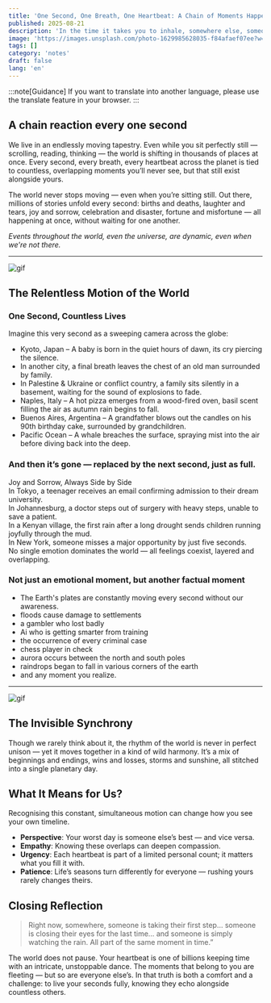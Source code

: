 ```yaml
---
title: 'One Second, One Breath, One Heartbeat: A Chain of Moments Happening Everywhere'
published: 2025-08-21
description: 'In the time it takes you to inhale, somewhere else, someone exhales for the very last time.”'
image: 'https://images.unsplash.com/photo-1629985628035-f84afaef07ee?w=600&auto=format&fit=crop&q=60&ixlib=rb-4.1.0&ixid=M3wxMjA3fDB8MHxzZWFyY2h8Nzh8fGNoYWluJTIwcmVhY3Rpb258ZW58MHx8MHx8fDA%3D'
tags: []
category: 'notes'
draft: false 
lang: 'en'
---
```


:::note[Guidance]
If you want to translate into another language, please use the translate feature in your browser.
:::

## A chain reaction every one second

We live in an endlessly moving tapestry. Even while you sit perfectly still — scrolling, reading, thinking — the world is shifting in thousands of places at once. Every second, every breath, every heartbeat across the planet is tied to countless, overlapping moments you’ll never see, but that still exist alongside yours.  

The world never stops moving — even when you’re sitting still.
Out there, millions of stories unfold every second: births and deaths, laughter and tears, joy and sorrow, celebration and disaster, fortune and misfortune — all happening at once, without waiting for one another.  

*Events throughout the world, even the universe, are dynamic, even when we're not there.*

---

![gif](https://media1.tenor.com/m/h8aepzomQxcAAAAd/iss-view-of-earth-seamless-loop.gif)

## The Relentless Motion of the World

### One Second, Countless Lives

Imagine this very second as a sweeping camera across the globe:
- Kyoto, Japan – A baby is born in the quiet hours of dawn, its cry piercing the silence.
- In another city, a final breath leaves the chest of an old man surrounded by family.
- In Palestine & Ukraine or conflict country, a family sits silently in a basement, waiting for the sound of explosions to fade.
- Naples, Italy – A hot pizza emerges from a wood-fired oven, basil scent filling the air as autumn rain begins to fall.
- Buenos Aires, Argentina – A grandfather blows out the candles on his 90th birthday cake, surrounded by grandchildren.
- Pacific Ocean – A whale breaches the surface, spraying mist into the air before diving back into the deep.

### And then it’s gone — replaced by the next second, just as full.  

Joy and Sorrow, Always Side by Side  
In Tokyo, a teenager receives an email confirming admission to their dream university.  
In Johannesburg, a doctor steps out of surgery with heavy steps, unable to save a patient.  
In a Kenyan village, the first rain after a long drought sends children running joyfully through the mud.  
In New York, someone misses a major opportunity by just five seconds.  
No single emotion dominates the world — all feelings coexist, layered and overlapping.  

### Not just an emotional moment, but another factual moment

- The Earth's plates are constantly moving every second without our awareness.
- floods cause damage to settlements
- a gambler who lost badly
- Ai who is getting smarter from training
- the occurrence of every criminal case
- chess player in check
- aurora occurs between the north and south poles
- raindrops began to fall in various corners of the earth
- and any moment you realize.

---

![gif](https://media1.tenor.com/m/IQjvndnKkQ4AAAAd/wonder-egg-priority-rain-walking.gif)

## The Invisible Synchrony

Though we rarely think about it, the rhythm of the world is never in perfect unison — yet it moves together in a kind of wild harmony. It’s a mix of beginnings and endings, wins and losses, storms and sunshine, all stitched into a single planetary day.

## What It Means for Us?

Recognising this constant, simultaneous motion can change how you see your own timeline.
- **Perspective**: Your worst day is someone else’s best — and vice versa.
- **Empathy**: Knowing these overlaps can deepen compassion.
- **Urgency**: Each heartbeat is part of a limited personal count; it matters what you fill it with.
- **Patience**: Life’s seasons turn differently for everyone — rushing yours rarely changes theirs.

## Closing Reflection

> Right now, somewhere, someone is taking their first step… someone is closing their eyes for the last time… and someone is simply watching the rain. All part of the same moment in time.”

The world does not pause. Your heartbeat is one of billions keeping time with an intricate, unstoppable dance. The moments that belong to you are fleeting — but so are everyone else’s. In that truth is both a comfort and a challenge: to live your seconds fully, knowing they echo alongside countless others.
